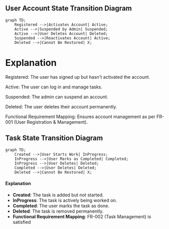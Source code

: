## User Account State Transition Diagram

```mermaid
graph TD;
    Registered -->|Activates Account| Active;
    Active -->|Suspended by Admin| Suspended;
    Active -->|User Deletes Account| Deleted;
    Suspended -->|Reactivates Account| Active;
    Deleted -->|Cannot Be Restored| X;
```

   # Explanation

Registered: The user has signed up but hasn't activated the account.

Active: The user can log in and manage tasks.

Suspended: The admin can suspend an account.

Deleted: The user deletes their account permanently.

Functional Requirement Mapping: Ensures account management as per FR-001 (User Registration & Management). 



## Task State Transition Diagram

```mermaid
graph TD;
    Created -->|User Starts Work| InProgress;
    InProgress -->|User Marks as Completed| Completed;
    InProgress -->|User Deletes| Deleted;
    Completed -->|User Deletes| Deleted;
    Deleted -->|Cannot Be Restored| X;
```

#### Explanation
- **Created**: The task is added but not started.
- **InProgress**: The task is actively being worked on.
- **Completed**: The user marks the task as done.
- **Deleted**: The task is removed permanently.
- **Functional Requirement Mapping**: FR-002 (Task Management) is satisfied
